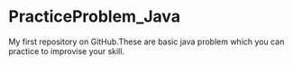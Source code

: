 # PracticeProblem_Java
My first repository on GitHub.These are basic java problem which you can practice to improvise your skill.
